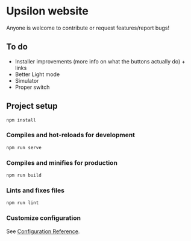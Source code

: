 # Upsilon website

Anyone is welcome to contribute or request features/report bugs!

## To do

-   Installer improvements (more info on what the buttons actually do) + links
-   Better Light mode
-   Simulator
-   Proper switch

## Project setup

```
npm install
```

### Compiles and hot-reloads for development

```
npm run serve
```

### Compiles and minifies for production

```
npm run build
```

### Lints and fixes files

```
npm run lint
```

### Customize configuration

See [Configuration Reference](https://cli.vuejs.org/config/).
